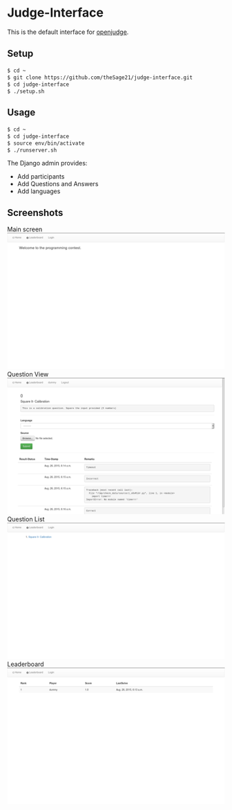 Judge-Interface
===============

This is the default interface for [openjudge](https://github.com/theSage21/openjudge).


Setup
-----

```
$ cd ~
$ git clone https://github.com/theSage21/judge-interface.git
$ cd judge-interface
$ ./setup.sh
```

Usage
-----

```
$ cd ~
$ cd judge-interface
$ source env/bin/activate
$ ./runserver.sh
```


The Django admin provides:

- Add participants
- Add Questions and Answers
- Add languages


Screenshots
-----------

Main screen
![Main screen](screenshots/Main.png)
Question View
![Question View](screenshots/question.png)
Question List
![Question List](screenshots/question_list.png)
Leaderboard
![Leaderboard](screenshots/leaderboard.png)
